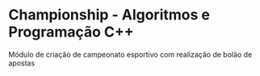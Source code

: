 # Championship - Algoritmos e Programação C++
Módulo de criação de campeonato esportivo com realização de bolão de apostas
